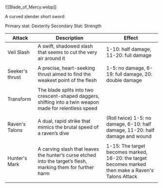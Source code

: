 ![[Blade_of_Mercy.webp]]

A curved slender short sword

Primary stat: Dexterity
Secondary Stat: Strength

| Attack          | Description                                                                                                  | Effect                                                                                                  |
| --------------- | ------------------------------------------------------------------------------------------------------------ | ------------------------------------------------------------------------------------------------------- |
| Veil Slash      | A swift, shadowed slash that seems to cut the very air around it                                             | 1-10: half damage, 11-20: full damage                                                                   |
|                 |                                                                                                              |                                                                                                         |
| Seeker's thrust | A precise, heart-seeking thrust aimed to find the weakest point of the flesh                                 | 1-5: no damage, 6-19: full damage, 20: double damage                                                    |
|                 |                                                                                                              |                                                                                                         |
| Transform       | The blade splits into two crescent-shaped daggers, shifting into a twin weapon made for relentless speed     |                                                                                                         |
|                 |                                                                                                              |                                                                                                         |
| Raven's Talons  | A dual, rapid strike that mimics the brutal speed of a raven’s dive                                          | (Roll twice) 1-5: no damage, 6-10: half damage, 11-20: half damage and wound                            |
|                 |                                                                                                              |                                                                                                         |
| Hunter's Mark   | A carving slash that leaves the hunter’s curse etched into the target’s flesh, marking them for further harm | 1-15: The target becomes marked, <br>16-20: the target becomes marked then make a Raven's Talons Attack |
|                 |                                                                                                              |                                                                                                         |



















